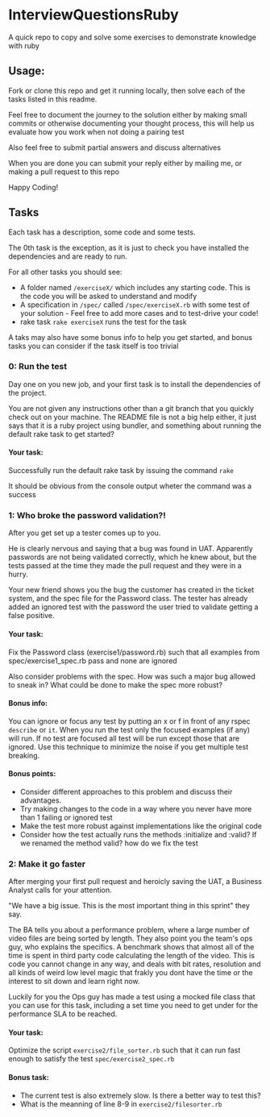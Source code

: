 # InterviewQuestionsRuby
A quick repo to copy and solve some exercises to demonstrate knowledge with ruby

## Usage:
Fork or clone this repo and get it running locally, then solve each of the tasks
listed in this readme.

Feel free to document the journey to the solution either by making small
commits or otherwise documenting your thought process, this will help us
evaluate how you work when not doing a pairing test

Also feel free to submit partial answers and discuss alternatives

When you are done you can submit your reply either by mailing me, or making
a pull request to this repo

Happy Coding!

## Tasks
Each task has a description, some code and some tests.

The 0th task is the exception, as it is just to check you have installed the
dependencies and are ready to run.

For all other tasks you should see:
 * A folder named `/exerciseX/` which includes any starting code.
   This is the code you will be asked to understand and modify
 * A specification in `/spec/` called `/spec/exerciseX.rb` with some test of your
   solution - Feel free to add more cases and to test-drive your code!
 * rake task `rake exerciseX` runs the test for the task

A taks may also have some bonus info to help you get started, and bonus tasks
you can consider if the task itself is too trivial

### 0: Run the test
Day one on you new job, and your first task is to install the dependencies of
the project.

You are not given any instructions other than a git branch that you quickly
check out on your machine. The README file is not a big help either, it just
says that it is a ruby project using bundler, and something about running the
default rake task to get started?

#### Your task:
Successfully run the default rake task by issuing the command `rake`

It should be obvious from the console output wheter the command was a success

### 1: Who broke the password validation?!
After you get set up a tester comes up to you.

He is clearly nervous and saying that a bug was found in UAT.
Apparently passwords are not being validated correctly, which he knew about,
but the tests passed at the time they made the pull request and they were in
a hurry.

Your new friend shows you the bug the customer has created in the ticket system,
and the spec file for the Password class. The tester has already added an
ignored test with the password the user tried to validate getting a false
positive.

#### Your task:
Fix the Password class (exercise1/password.rb) such that all examples from
spec/exercise1\_spec.rb pass and none are ignored

Also consider problems with the spec. How was such a major bug allowed to
sneak in? What could be done to make the spec more robust?

#### Bonus info:
You can ignore or focus any test by putting an x or f in front of any rspec
`describe` or `it`. When you run the test only the focused examples (if any)
will run. If no test are focused all test will be run except those that are
ignored. Use this technique to minimize the noise if you get multiple test
breaking.

#### Bonus points:
 * Consider different approaches to this problem and discuss their advantages.
 * Try making changes to the code in a way where you never have more than 1
   failing or ignored test
 * Make the test more robust against implementations like the original code
 * Consider how the test actually runs the methods :initialize and :valid?
   If we renamed the method valid? how do we fix the test

### 2: Make it go faster
After merging your first pull request and heroicly saving the UAT, a Business
Analyst calls for your attention.

"We have a big issue. This is the most important thing in this sprint" they say.

The BA tells you about a performance problem, where a large number of video
files are being sorted by length. They also point you the team's ops guy, who
explains the specifics. A benchmark shows that almost all of the time
is spent in third party code calculating the length of the video. This is code
you cannot change in any way, and deals with bit rates, resolution and all
kinds of weird low level magic that frakly you dont have the time or the
interest to sit down and learn right now.

Luckily for you the Ops guy has made a test using a mocked file class that you
can use for this task, including a set time you need to get under for the
performance SLA to be reached.

#### Your task:
Optimize the script `exercise2/file_sorter.rb`
such that it can run fast enough to satisfy the test `spec/exercise2_spec.rb`

#### Bonus task:
 * The current test is also extremely slow. Is there a better way to test this?
 * What is the meanning of line 8-9 in `exercise2/filesorter.rb`
